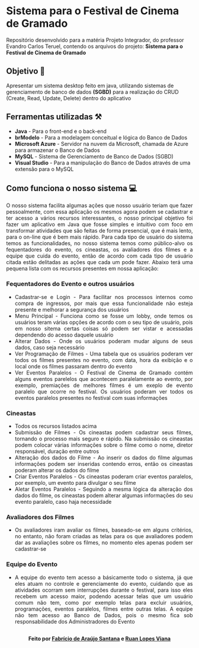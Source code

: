 <h1> 
  <span>Sistema para o Festival de Cinema de Gramado</span> 
</h1>
Repositório desenvolvido para a matéria Projeto Integrador, do professor Evandro Carlos Teruel, contendo os arquivos do projeto: <strong>Sistema para o Festival de Cinema de Gramado</strong> 

## Objetivo 🎯
Apresentar um sistema desktop feito em java, utilizando sistemas de gerenciamento de banco de dados <strong>(SGBD)</strong> para a realização do CRUD (Create, Read, Update, Delete) dentro do aplicativo 

## Ferramentas utilizadas ⚒️
<ul> 
  <li><Strong>Java</Strong> - Para o front-end e o back-end</li>
  <li><Strong>brModelo</Strong> - Para a modelagem conceitual e lógica do Banco de Dados</li>
  <li><Strong>Microsoft Azure</Strong> - Servidor na nuvem da Microsoft, chamada de Azure para armazenar o Banco de Dados</li>
  <li><Strong>MySQL</Strong> - Sistema de Gerenciamento de Banco de Dados (SGBD)</li>
  <li><Strong>Visual Studio</Strong> - Para a manipulação do Banco de Dados através de uma extensão para o MySQL</li>
</ul>

## Como funciona o nosso sistema 💻
<p align="justify">O nosso sistema facilita algumas ações que nosso usuário teriam que fazer pessoalmente, com essa aplicação os mesmos agora podem se cadastrar e ter acesso a vários recursos interessantes, o nosso principal objetivo foi fazer um aplicativo em Java que fosse simples e intuitivo com foco em transformar atividades que são feitas de forma presencial, que é mais lento, para o on-line que é bem mais rápido. Para cada tipo de usuário do sistema temos as funcionalidades, no nosso sistema temos como público-alvo os fequentadores do evento, os cineastas, os avaliadores dos filmes e a equipe que cuida do evento, então de acordo com cada tipo de usuário citada estão delitadas as ações que cada um pode fazer. Abaixo terá uma pequena lista com os recursos presentes em nossa aplicação:</p>

<h3>Fequentadores do Evento e outros usuários</h3>
<ul align="justify"> 
  <li>Cadastrar-se e Login - Para facilitar nos processos internos como compra de ingressos, por mais que essa funcionalidade não esteja presente e melhorar a segurança dos usuários</li>
  <li>Menu Principal - Funciona como se fosse um lobby, onde temos os usuários teram várias opções de acordo com o seu tipo de usuário, pois em nosso sitema certas coisas só podem ser vistar e acessadas    dependendo do acesso daquele usuário</li>
  <li>Alterar Dados - Onde os usuários poderam mudar alguns de seus dados, caso seja necessário</li>
  <li>Ver Programação de Filmes - Uma tabela que os usuários poderam ver todos os filmes presentes no evento, com data, hora da exibição e o local onde os filmes passaram dentro do evento</li>
  <li>Ver Eventos Paralelos - O Festival de Cinema de Gramado contém alguns eventos parelelos que acontecem paralelamente ao evento, por exemplo, premiações de melhores filmes é um exeplo de evento paralelo que ocorre no festival. Os usuários poderam ver todos os eventos paralelos presentes no festival com suas informações</li>
</ul>
<h3>Cineastas</h3>
<ul align="justify"> 
  <li>Todos os recursos listados acima</li>
  <li>Submissão de Filmes - Os cineastas podem cadastrar seus filmes, tornando o processo mais seguro e rápido. Na submissão os cineastas podem colocar várias informações sobre o filme como o nome, diretor responsável, duração entre outros</li>
  <li>Alteração dos dados do Filme - Ao inserir os dados do filme algumas informações podem ser inseridas contendo erros, então os cineastas poderam alterar os dados do filme</li>
  <li>Criar Eventos Paralelos - Os cineastas poderam criar eventos paralelos, por exemplo, um evento para divulgar o seu filme</li>
  <li>Aletar Eventos Paralelos - Seguindo a mesma lógica da alteração dos dados do filme, os cineastas podem alterar algumas informações do seu evento paralelo, caso haja necessidade</li>
</ul>   
<h3>Avaliadores dos Filmes</h3>
<ul align="justify"> 
  <li>Os avaliadores iram avaliar os filmes, baseado-se em alguns critérios, no entanto, não foram criadas as telas para os que avaliadores podem dar as avaliações sobre os filmes, no momento eles apenas podem ser cadastrar-se</li>
</ul> 
<h3>Equipe do Evento</h3>
<ul align="justify"> 
  <li>A equipe do evento tem acesso a básicamente todo o sistema, já que eles atuam no controle e gerenciamente do evento, cuidando que as atividades ocorram sem interrupções durante o festival, para isso eles recebem um acesso maior, podendo acessar telas que um usuário comum não tem, como por exemplo telas para excluir usuários, programações, eventos paralelos, filmes entre outras telas. A equipe não tem acesso ao Banco de Dados, pois o mesmo fica sob responsabilidade dos Administradores do Evento</li>
</ul>

##
<h4><div align="center">Feito por <a tex href="https://github.com/Fabriciobr5975"> Fabrício de Araújo Santana</a> e <a href="https://github.com/Ruanlv"> Ruan Lopes Viana</a></div></h4>

